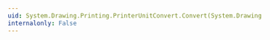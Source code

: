 ```yaml
---
uid: System.Drawing.Printing.PrinterUnitConvert.Convert(System.Drawing.Size,System.Drawing.Printing.PrinterUnit,System.Drawing.Printing.PrinterUnit)
internalonly: False
---
```

